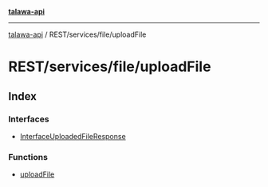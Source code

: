 [**talawa-api**](../../../../README.md)

***

[talawa-api](../../../../modules.md) / REST/services/file/uploadFile

# REST/services/file/uploadFile

## Index

### Interfaces

- [InterfaceUploadedFileResponse](interfaces/InterfaceUploadedFileResponse.md)

### Functions

- [uploadFile](functions/uploadFile.md)
